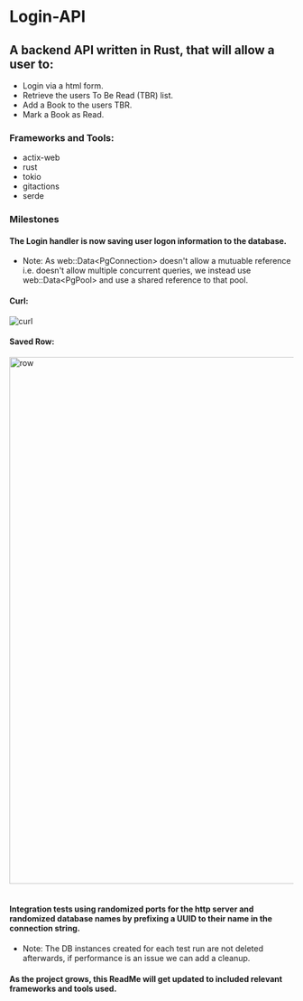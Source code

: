 # Login-API

## A backend API written in Rust, that will allow a user to:
 - Login via a html form.
 - Retrieve the users To Be Read (TBR) list.
- Add a Book to the users TBR.
 - Mark a Book as Read.

### Frameworks and Tools:

- actix-web
- rust
- tokio
- gitactions
- serde

### Milestones <br>
#### The Login handler is now saving user logon information to the database.
- Note: As web::Data\<PgConnection\> doesn't allow a mutuable reference i.e. doesn't allow multiple concurrent queries, we instead use web::Data\<PgPool\> and use a shared reference to that pool. 
 
#### Curl:
![curl](https://github.com/DaveMcMahon/Login-API/assets/16767214/39717b99-9363-4e72-a366-4e880f760222)

#### Saved Row:
<img width="933" alt="row" src="https://github.com/DaveMcMahon/Login-API/assets/16767214/8c6717f8-9479-4e9c-a3e6-a0423cf68ac7"> <br><br>

#### Integration tests using randomized ports for the http server and randomized database names by prefixing a UUID to their name in the connection string.
- Note: The DB instances created for each test run are not deleted afterwards, if performance is an issue we can add a cleanup.

#### As the project grows, this ReadMe will get updated to included relevant frameworks and tools used.
